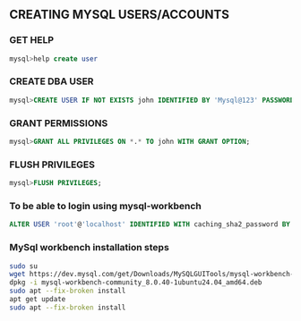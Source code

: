 

## CREATING MYSQL USERS/ACCOUNTS

### GET HELP
```sql
mysql>help create user
```

### CREATE DBA USER
```sql
mysql>CREATE USER IF NOT EXISTS john IDENTIFIED BY 'Mysql@123' PASSWORD EXPIRE NEVER ACCOUNT UNLOCK;
```

### GRANT PERMISSIONS
```sql
mysql>GRANT ALL PRIVILEGES ON *.* TO john WITH GRANT OPTION;
```

### FLUSH PRIVILEGES  
```sql
mysql>FLUSH PRIVILEGES;
```


### To be able to login using mysql-workbench
```sql
ALTER USER 'root'@'localhost' IDENTIFIED WITH caching_sha2_password BY 'Mysql@123';
```

### MySql workbench installation steps
```sh
sudo su
wget https://dev.mysql.com/get/Downloads/MySQLGUITools/mysql-workbench-community_8.0.40-1ubuntu24.04_amd64.deb
dpkg -i mysql-workbench-community_8.0.40-1ubuntu24.04_amd64.deb
sudo apt --fix-broken install
apt get update
sudo apt --fix-broken install
```


